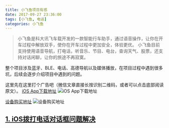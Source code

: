 ```yaml
---
title: 小飞鱼项目有感
date: 2017-09-27 23:36:00
tags: [小飞鱼, 电话]
categories: 小飞鱼
---
```

>小飞鱼是科大讯飞车载开发的一款智能行车助手，通过语音操作，让你在开车过程中解放双手，使你在开车过程中更加安全，体验更优。
小飞鱼目前支持使用语音导航，打电话，听音乐、节目、电台，查询天气、股票，还支持对话闲聊，让你的旅途不再寂寞。

整个项目涉及蓝牙、BLE、电话、高德导航以及媒体播放，在项目过程中遇到很多坑，后续会逐步介绍项目中遇到的问题。

这里先在这里打个广告吧（微信文章直接长按识别二维码，或者可以点击底部阅读原文）。
[iOS App下载地址](https://itunes.apple.com/us/app/%E5%B0%8F%E9%A3%9E%E9%B1%BC/id1207190161?mt=8)
![iOS App下载地址](http://upload-images.jianshu.io/upload_images/606479-de8292a52cc9a2c4.png?imageMogr2/auto-orient/strip%7CimageView2/2/w/1240)

[设备购买地址](https://item.jd.com/16895582778.html)
![设备购买地址](http://upload-images.jianshu.io/upload_images/606479-c26d5a8a702fb914.png?imageMogr2/auto-orient/strip%7CimageView2/2/w/1240)


## [1. iOS拨打电话对话框问题解决](https://historyzhang.github.io/2017/09/28/iOS拨打电话对话框问题解决)
